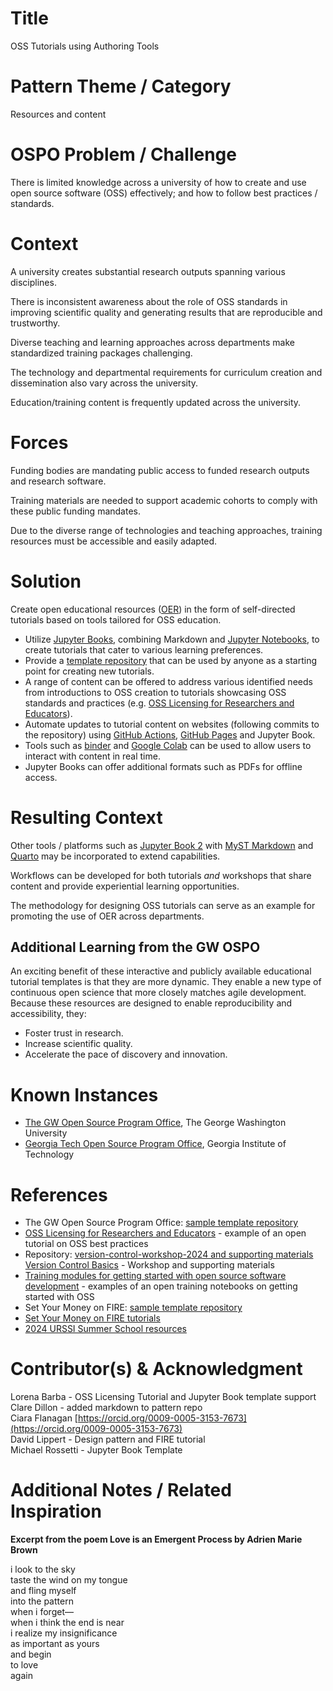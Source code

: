 # Title

OSS Tutorials using Authoring Tools

# Pattern Theme / Category

Resources and content

# OSPO Problem / Challenge

There is limited knowledge across a university of how to create and use open source software (OSS) effectively; and how to follow best practices / standards.

# Context

A university creates substantial research outputs spanning various disciplines.

There is inconsistent awareness about the role of OSS standards in improving scientific quality and generating results that are reproducible and trustworthy.

Diverse teaching and learning approaches across departments make standardized training packages challenging.

The technology and departmental requirements for curriculum creation and dissemination also vary across the university.

Education/training content is frequently updated across the university.

# Forces

Funding bodies are mandating public access to funded research outputs and research software.

Training materials are needed to support academic cohorts to comply with these public funding mandates. 

Due to the diverse range of technologies and teaching approaches, training resources must be accessible and easily adapted.

# Solution

Create open educational resources ([OER](https://ospo.gwu.edu/open-educational-resources-oer)) in the form of self-directed tutorials based on tools tailored for OSS education.

* Utilize [Jupyter Books](https://github.com/jupyter-book/jupyter-book), combining Markdown and [Jupyter Notebooks](https://jupyter-notebook-beginner-guide.readthedocs.io/en/latest/what_is_jupyter.html), to create tutorials that cater to various learning preferences.  
* Provide a [template repository](https://github.com/gw-ospo/jupyter-book-template) that can be used by anyone as a starting point for creating new tutorials.  
* A range of content can be offered to address various identified needs from introductions to OSS creation to tutorials showcasing OSS standards and practices (e.g. [OSS Licensing for Researchers and Educators](https://gw-ospo.github.io/oss-licensing/intro.html)).  
* Automate updates to tutorial content on websites (following commits to the repository) using [GitHub Actions](https://github.com/features/actions), [GitHub Pages](https://pages.github.com/) and Jupyter Book.  
* Tools such as [binder](https://mybinder.org/) and [Google Colab](https://colab.google/) can be used to allow users to interact with content in real time.  
* Jupyter Books can offer additional formats such as PDFs for offline access.

# Resulting Context

Other tools / platforms such as [Jupyter Book 2](https://blog.jupyterbook.org/posts/2024-11-15-jupyter-book-2-alpha) with [MyST Markdown](https://jupyterbook.org/en/stable/content/myst.html) and [Quarto](https://quarto.org/) may be incorporated to extend capabilities.  

Workflows can be developed for both tutorials *and* workshops that share content and provide experiential learning opportunities.

The methodology for designing OSS tutorials can serve as an example for promoting the use of OER across departments. 

## Additional Learning from the GW OSPO

An exciting benefit of these interactive and publicly available educational tutorial templates is that they are more dynamic. They enable a new type of continuous open science that more closely matches agile development. Because these resources are designed to enable reproducibility and accessibility, they:

* Foster trust in research.  
* Increase scientific quality.   
* Accelerate the pace of discovery and innovation.

# Known Instances

* [The GW Open Source Program Office](https://ospo.gwu.edu/), The George Washington University  
* [Georgia Tech Open Source Program Office](https://ospo.cc.gatech.edu/), Georgia Institute of Technology

# References

* The GW Open Source Program Office: [sample template repository](https://github.com/gw-ospo/jupyter-book-template)   
* [OSS Licensing for Researchers and Educators](https://gw-ospo.github.io/oss-licensing/intro.html) \- example of an open tutorial on OSS best practices  
* Repository: [version-control-workshop-2024 and supporting materials](https://github.com/gw-ospo/version-control-workshop-2024/tree/main)  
  [Version Control Basics](https://gw-ospo.github.io/version-control-workshop-2024/) \- Workshop and supporting materials  
* [Training modules for getting started with open source software development](https://github.com/gt-ospo/oss-training) \- examples of an open training notebooks on getting started with OSS   
* Set Your Money on FIRE: [sample template repository](https://github.com/david-lippert/fire)  
* [Set Your Money on FIRE tutorials](https://david-lippert.github.io/fire/intro.html)   
* [2024 URSSI Summer School resources](https://github.com/si2-urssi/summerschool-June2024)  

# Contributor(s) & Acknowledgment

Lorena Barba \- OSS Licensing Tutorial and Jupyter Book template support  
Clare Dillon \- added markdown to pattern repo  
Ciara Flanagan [https://orcid.org/0009-0005-3153-7673](https://orcid.org/0009-0005-3153-7673)  
David Lippert \- Design pattern and FIRE tutorial  
Michael Rossetti \- Jupyter Book Template

# Additional Notes / Related Inspiration


**Excerpt from the poem Love is an Emergent Process by Adrien Marie Brown**

i look to the sky  
taste the wind on my tongue  
and fling myself  
into the pattern  
when i forget—  
when i think the end is near  
i realize my insignificance  
as important as yours  
and begin  
to love  
again
